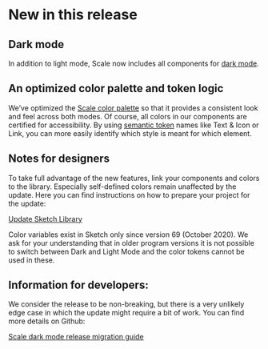 # New in this release

## Dark mode

In addition to light mode, Scale now includes all components for [dark mode](./?path=/docs/guidelines-light-and-dark-mode--page).

## An optimized color palette and token logic

We’ve optimized the [Scale color palette](./?path=/docs/guidelines-colors--page) so that it provides a consistent look and feel across both modes. Of course, all colors in our components are certified for accessibility. By using [semantic token](./?path=/docs/guidelines-design-tokens--page) names like Text & Icon or Link, you can more easily identify which style is meant for which element.

## Notes for designers

To take full advantage of the new features, link your components and colors to the library. Especially self-defined colors remain unaffected by the update. Here you can find instructions on how to prepare your project for the update:

[Update Sketch Library](./?path=/docs/new-release-sketch-library-update--page)

Color variables exist in Sketch only since version 69 (October 2020). We ask for your understanding that in older program versions it is not possible to switch between Dark and Light Mode and the color tokens cannot be used in these.

## Information for developers:

We consider the release to be non-breaking, but there is a very unlikely edge case in which the update might require a bit of work. You can find more details on Github:

[Scale dark mode release migration guide](https://gist.github.com/acstll/904b65679f5bd1568f1ed8c4e66744f9)
